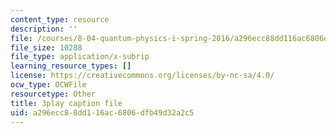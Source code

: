 ```yaml
---
content_type: resource
description: ''
file: /courses/8-04-quantum-physics-i-spring-2016/a296ecc88dd116ac6806dfb49d32a2c5_jd4es6Bo600.srt
file_size: 10288
file_type: application/x-subrip
learning_resource_types: []
license: https://creativecommons.org/licenses/by-nc-sa/4.0/
ocw_type: OCWFile
resourcetype: Other
title: 3play caption file
uid: a296ecc8-8dd1-16ac-6806-dfb49d32a2c5
---
```

